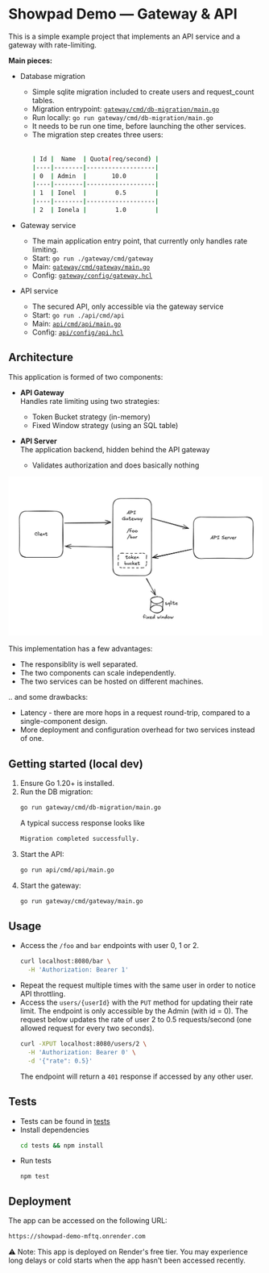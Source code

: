 # Showpad Demo — Gateway & API

This is a simple example project that implements an API service and a gateway with rate-limiting. 

**Main pieces:**

- Database migration
  - Simple sqlite migration included to create users and request_count tables.
  - Migration entrypoint: [`gateway/cmd/db-migration/main.go`](gateway/cmd/db-migration/main.go)
  - Run locally: `go run gateway/cmd/db-migration/main.go`
  - It needs to be run one time, before launching the other services.
  - The migration step creates three users:
    ```sh
	
	| Id |  Name  | Quota(req/second) | 
	|----|--------|-------------------|
    | 0  | Admin  |       10.0        |
	|----|--------|-------------------|
	| 1  | Ionel  |        0.5        |
	|----|--------|-------------------|
    | 2  | Ionela |        1.0        |

	```

- Gateway service
  - The main application entry point, that currently only handles rate limiting.
  - Start: `go run ./gateway/cmd/gateway`
  - Main: [`gateway/cmd/gateway/main.go`](gateway/cmd/gateway/main.go)
  - Config: [`gateway/config/gateway.hcl`](gateway/config/gateway.hcl)

- API service
  - The secured API, only accessible via the gateway service
  - Start: `go run ./api/cmd/api`
  - Main: [`api/cmd/api/main.go`](api/cmd/api/main.go)
  - Config: [`api/config/api.hcl`](api/config/api.hcl)

## Architecture
This application is formed of two components:
- **API Gateway**  
  Handles rate limiting using two strategies:
  - Token Bucket strategy (in-memory)
  - Fixed Window strategy (using an SQL table)

- **API Server**  
  The application backend, hidden behind the API gateway
  - Validates authorization and does basically nothing


![alt text](image.png)

This implementation has a few advantages:
- The responsiblity is well separated.
- The two components can scale independently.
- The two services can be hosted on different machines.

.. and some drawbacks:
- Latency - there are more hops in a request round-trip, compared to a single-component design.
- More deployment and configuration overhead for two services instead of one.


  
## Getting started (local dev)
1. Ensure Go 1.20+ is installed.
2. Run the DB migration:
   ```sh
   go run gateway/cmd/db-migration/main.go
   ```
   A typical success response looks like 
	```sh
	Migration completed successfully.
   ```
3. Start the API:
   ```sh
   go run api/cmd/api/main.go
   ```
4. Start the gateway:
   ```sh
   go run gateway/cmd/gateway/main.go
   ```

## Usage
- Access the `/foo` and `bar` endpoints with user 0, 1 or 2.
  ```sh
  curl localhost:8080/bar \
	-H 'Authorization: Bearer 1'
  ```
- Repeat the request multiple times with the same user in order to notice API throttling.
- Access the `users/{userId}` with the `PUT` method for updating their rate limit. The endpoint is only accessible by the Admin (with id = 0). The request below updates the rate of user 2 to 0.5 requests/second (one allowed request for every two seconds).
  ```sh
  curl -XPUT localhost:8080/users/2 \
	-H 'Authorization: Bearer 0' \
	-d '{"rate": 0.5}'
  ```
  The endpoint will return a `401` response if accessed by any other user.

## Tests
- Tests can be found in [tests](tests)
- Install dependencies
  ```sh
  cd tests && npm install
  ```
- Run tests
  ```
  npm test
  ```

## Deployment
The app can be accessed on the following URL:
  ```sh
  https://showpad-demo-mftq.onrender.com
  ```

  ⚠️ Note: This app is deployed on Render's free tier. You may experience long delays or cold starts when the app hasn't been accessed recently.

